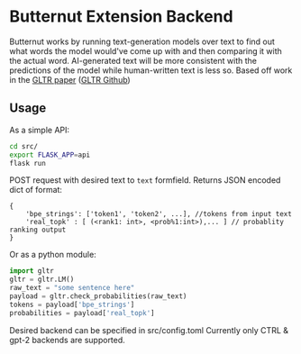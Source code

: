 # Butternut Extension Backend
Butternut works by running text-generation models over text to find out what words the model would've come up with and then comparing it with the actual word. AI-generated text will be more consistent with the predictions of the model while human-written text is less so. Based off work in the [GLTR paper](https://arxiv.org/abs/1906.04043) ([GLTR Github](https://github.com/HendrikStrobelt/detecting-fake-text))


## Usage


As a simple API:
```bash
cd src/
export FLASK_APP=api
flask run
```
POST request with desired text to `text` formfield. Returns JSON encoded dict of format:
```json5
{
    'bpe_strings': ['token1', 'token2', ...], //tokens from input text
    'real_topk' : [ (<rank1: int>, <prob%1:int>),... ] // probablity ranking output
}
```

Or as a python module: 

```python
import gltr
gltr = gltr.LM()
raw_text = "some sentence here"
payload = gltr.check_probabilities(raw_text)
tokens = payload['bpe_strings']
probabilities = payload['real_topk']
```

Desired backend can be specified in src/config.toml
Currently only CTRL & gpt-2 backends are supported.






